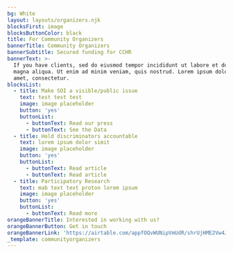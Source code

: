 ```yaml
---
bg: White
layout: layouts/organizers.njk
blocksFirst: image
blocksButtonColor: black
title: For Community Organizers
bannerTitle: Community Organizers
bannerSubtitle: Secured funding for CCHR
bannerText: >-
  If you have clients, sed do eiusmod tempor incididunt ut labore et dolore
  magna aliqua. Ut enim ad minim veniam, quis nostrud. Lorem ipsum dolor sit
  amet, consectetur.
blocksList:
  - title: Make SOI a visible/public issue
    text: test test test
    image: image placeholder
    button: 'yes'
    buttonList:
      - buttonText: Read our press
      - buttonText: See the Data
  - title: Hold discriminators accountable
    text: lorem ipsum dolor simit
    image: image placeholder
    button: 'yes'
    buttonList:
      - buttonText: Read article
      - buttonText: Read article
  - title: Participatory Research
    text: mab text text proton lorem ipsum
    image: image placeholder
    button: 'yes'
    buttonList:
      - buttonText: Read more
orangeBannerTitle: Interested in working with us?
orangeBannerButton: Get in touch
orangeBannerLink: 'https://airtable.com/appfOQvWUNipVmUdR/shrUjHME2Vw4JBLHV'
_template: communityorganizers
---
```


